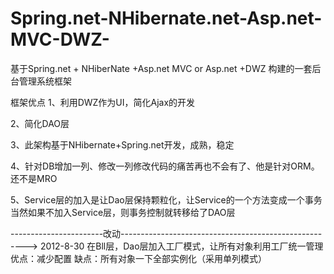 # Spring.net-NHibernate.net-Asp.net-MVC-DWZ-
基于Spring.net + NHiberNate +Asp.net MVC or Asp.net +DWZ 构建的一套后台管理系统框架


框架优点
1、利用DWZ作为UI，简化Ajax的开发

2、简化DAO层

3、此架构基于NHibernate+Spring.net开发，成熟，稳定

4、针对DB增加一列、修改一列修改代码的痛苦再也不会有了、他是针对ORM。还不是MRO

5、Service层的加入是让Dao层保持颗粒化，让Service的一个方法变成一个事务
   当然如果不加入Service层，则事务控制就转移给了DAO层


-----------------------改动------------------------------------------------------>
2012-8-30
   在Bll层，Dao层加入工厂模式，让所有对象利用工厂统一管理
          优点：减少配置
          缺点：所有对象一下全部实例化（采用单列模式）
